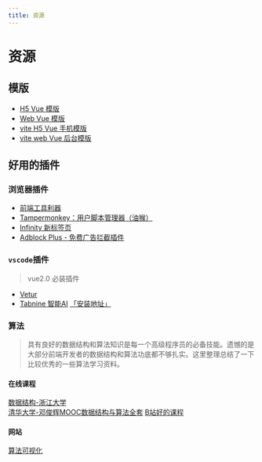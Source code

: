 ```yaml
---
title: 资源
---
```

# 资源

## 模版


- [H5 Vue 模版](http://47.111.5.200:8090/jixk/wt-h5-template)
- [Web Vue 模版](http://47.111.5.200:8090/jixk/wt-web-template)
- [vite H5 Vue 手机模版](http://47.111.5.200:8090/jixk/wt-vite-h5-template)
- [vite web Vue 后台模版](http://47.111.5.200:8090/jixk/wt-vite-web-template)


## 好用的插件

### 浏览器插件

- [前端工具利器](https://github.com/zxlie/FeHelper)
- [Tampermonkey：用户脚本管理器（油猴）](https://www.extfans.com/productivity/dhdgffkkebhmkfjojejmpbldmpobfkfo/)
- [Infinity 新标签页](https://www.extfans.com/productivity/dbfmnekepjoapopniengjbcpnbljalfg/)
- [Adblock Plus - 免费广告拦截插件](https://www.extfans.com/productivity/cfhdojbkjhnklbpkdaibdccddilifddb/)


### `vscode`插件

> vue2.0 必装插件
- [Vetur](https://github.com/vuejs/vetur)
- [Tabnine 智能AI](https://www.tabnine.com/) [「安装地址」](https://marketplace.visualstudio.com/items?itemName=TabNine.tabnine-vscode)

### 算法

> 具有良好的数据结构和算法知识是每一个高级程序员的必备技能。遗憾的是大部分前端开发者的数据结构和算法功底都不够扎实。这里整理总结了一下比较优秀的一些算法学习资料。

#### 在线课程

[数据结构-浙江大学](https://www.bilibili.com/video/av18586085?from=search&seid=15275956372728133584)  
[清华大学-邓俊辉MOOC数据结构与算法全套](https://www.bilibili.com/video/av49361421?from=search&seid=2756779141930403558)
[B站好的课程](https://space.bilibili.com/50003725/video)

#### 网站

[算法可视化](https://visualgo.net/zh)